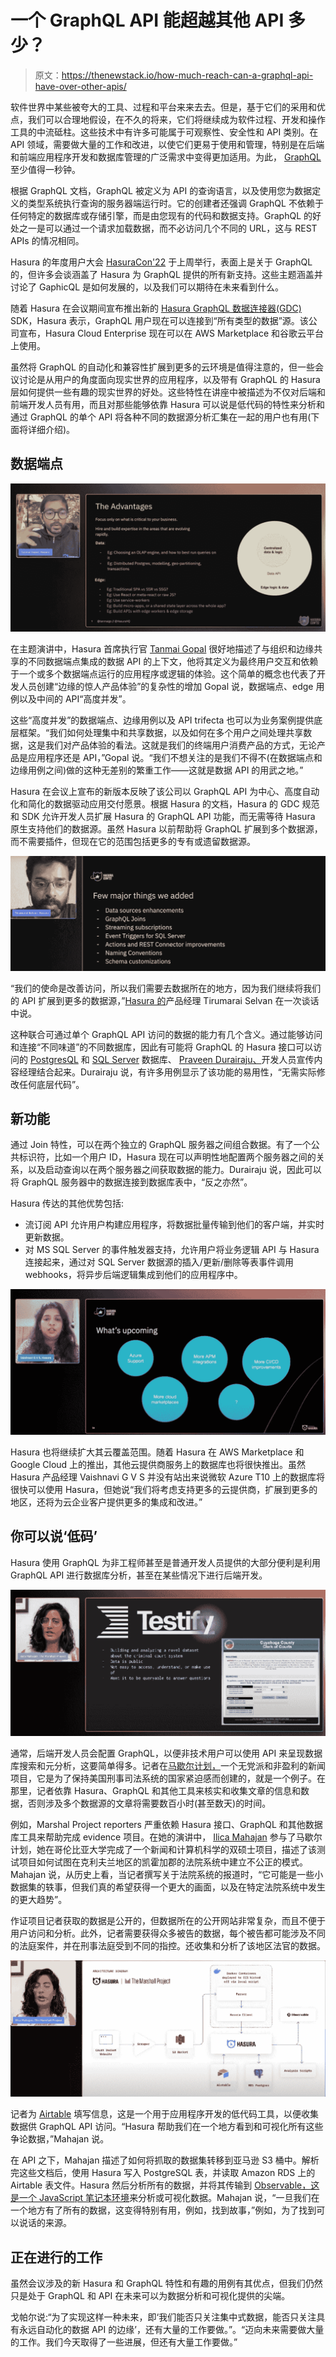# 一个 GraphQL API 能超越其他 API 多少？

> 原文：<https://thenewstack.io/how-much-reach-can-a-graphql-api-have-over-other-apis/>

软件世界中某些被夸大的工具、过程和平台来来去去。但是，基于它们的采用和优点，我们可以合理地假设，在不久的将来，它们将继续成为软件过程、开发和操作工具的中流砥柱。这些技术中有许多可能属于可观察性、安全性和 API 类别。在 API 领域，需要做大量的工作和改进，以使它们更易于使用和管理，特别是在后端和前端应用程序开发和数据库管理的广泛需求中变得更加适用。为此， [GraphQL](https://graphql.org/) 至少值得一秒钟。

根据 GraphQL 文档，GraphQL 被定义为 API 的查询语言，以及使用您为数据定义的类型系统执行查询的服务器端运行时。它的创建者还强调 GraphQL 不依赖于任何特定的数据库或存储引擎，而是由您现有的代码和数据支持。GraphQL 的好处之一是可以通过一个请求加载数据，而不必访问几个不同的 URL，这与 REST APIs 的情况相同。

Hasura 的年度用户大会 [HasuraCon'22](https://app.konf.co/event/GwzCvenK) 于上周举行，表面上是关于 GraphQL 的，但许多会谈涵盖了 Hasura 为 GraphQL 提供的所有新支持。这些主题涵盖并讨论了 GaphicQL 是如何发展的，以及我们可以期待在未来看到什么。

随着 Hasura 在会议期间宣布推出新的 [Hasura GraphQL 数据连接器(GDC)](https://hasura.io/blog/hasura-graphql-data-connectors/) SDK，Hasura 表示，GraphQL 用户现在可以连接到“所有类型的数据”源。该公司宣布，Hasura Cloud Enterprise 现在可以在 AWS Marketplace 和谷歌云平台上使用。

虽然将 GraphQL 的自动化和兼容性扩展到更多的云环境是值得注意的，但一些会议讨论是从用户的角度面向现实世界的应用程序，以及带有 GraphQL 的 Hasura 层如何提供一些有趣的现实世界的好处。这些特性在讲座中被描述为不仅对后端和前端开发人员有用，而且对那些能够依靠 Hasura 可以说是低代码的特性来分析和通过 GraphQL 的单个 API 将各种不同的数据源分析汇集在一起的用户也有用(下面将详细介绍)。

## 数据端点

![](img/558f08fdb1654ffad2354f5fdbdb195e.png)

在主题演讲中，Hasura 首席执行官 [Tanmai Gopal](https://www.linkedin.com/in/tanmaig) 很好地描述了与组织和边缘共享的不同数据端点集成的数据 API 的上下文，他将其定义为最终用户交互和依赖于一个或多个数据端点运行的应用程序或逻辑的体验。这个简单的概念也代表了开发人员创建“边缘的惊人产品体验”的复杂性的增加 Gopal 说，数据端点、edge 用例以及中间的 API“高度并发”。

这些“高度并发”的数据端点、边缘用例以及 API trifecta 也可以为业务案例提供底层框架。“我们如何处理集中和共享数据，以及如何在多个用户之间处理共享数据，这是我们对产品体验的看法。这就是我们的终端用户消费产品的方式，无论产品是应用程序还是 API，”Gopal 说。“我们不想关注的是我们不得不(在数据端点和边缘用例之间)做的这种无差别的繁重工作——这就是数据 API 的用武之地。”

Hasura 在会议上宣布的新版本反映了该公司以 GraphQL API 为中心、高度自动化和简化的数据驱动应用交付愿景。根据 Hasura 的文档，Hasura 的 GDC 规范和 SDK 允许开发人员扩展 Hasura 的 GraphQL API 功能，而无需等待 Hasura 原生支持他们的数据源。虽然 Hasura 以前帮助将 GraphQL 扩展到多个数据源，而不需要插件，但现在它的范围包括更多的专有或遗留数据源。

![](img/08c1172716bdcdb2468391e45f2545f9.png)

“我们的使命是改善访问，所以我们需要去数据所在的地方，因为我们继续将我们的 API 扩展到更多的数据源，”[Hasura 的](https://in.linkedin.com/in/tirumarai-selvan-384a8517)产品经理 Tirumarai Selvan 在一次谈话中说。

这种联合可通过单个 GraphQL API 访问的数据的能力有几个含义。通过能够访问和连接“不同味道”的不同数据库，因此有可能将 GraphQL 的 Hasura 接口可以访问的 [PostgresQL](https://www.postgresql.org/) 和 [SQL Server](https://en.wikipedia.org/wiki/Microsoft_SQL_Server) 数据库、 [Praveen Durairaju、](https://www.linkedin.com/in/praveenonweb/?originalSubdomain=in)开发人员宣传内容经理结合起来。Durairaju 说，有许多用例显示了该功能的易用性，“无需实际修改任何底层代码”。

## 新功能

通过 Join 特性，可以在两个独立的 GraphQL 服务器之间组合数据。有了一个公共标识符，比如一个用户 ID，Hasura 现在可以声明性地配置两个服务器之间的关系，以及启动查询以在两个服务器之间获取数据的能力。Durairaju 说，因此可以将 GraphQL 服务器中的数据连接到数据库表中，“反之亦然”。

Hasura 传达的其他优势包括:

*   流订阅 API 允许用户构建应用程序，将数据批量传输到他们的客户端，并实时更新数据。
*   对 MS SQL Server 的事件触发器支持，允许用户将业务逻辑 API 与 Hasura 连接起来，通过对 SQL Server 数据源的插入/更新/删除等表事件调用 webhooks，将异步后端逻辑集成到他们的应用程序中。

![](img/91f58ad52c8d26d719a2ada8c0a60dd0.png)

Hasura 也将继续扩大其云覆盖范围。随着 Hasura 在 AWS Marketplace 和 Google Cloud 上的推出，其他云提供商服务上的数据库也将很快推出。虽然 Hasura 产品经理 Vaishnavi G V S 并没有站出来说微软 Azure T10 上的数据库将很快可以使用 Hasura，但她说“我们将考虑支持更多的云提供商，扩展到更多的地区，还将为云企业客户提供更多的集成和改进。”

## 你可以说‘低码’

Hasura 使用 GraphQL 为非工程师甚至是普通开发人员提供的大部分便利是利用 GraphQL API 进行数据库分析，甚至在某些情况下进行后端开发。

![](img/42241abe98d1fc3c3548037940fb30b5.png)

通常，后端开发人员会配置 GraphQL，以便非技术用户可以使用 API 来呈现数据库搜索和元分析，这要简单得多。记者在[马歇尔计划，](https://www.themarshallproject.org/)一个无党派和非盈利的新闻项目，它是为了保持美国刑事司法系统的国家紧迫感而创建的，就是一个例子。在那里，记者依靠 Hasura、GraphQL 和其他工具来核实和收集文章的信息和数据，否则涉及多个数据源的文章将需要数百小时(甚至数天)的时间。

例如，Marshal Project reporters 严重依赖 Hasura 接口、GraphQL 和其他数据库工具来帮助完成 evidence 项目。在她的演讲中， [Ilica Mahajan](https://twitter.com/IlicaMahajan) 参与了马歇尔计划，她在哥伦比亚大学完成了一个新闻和计算机科学的双硕士项目，描述了该测试项目如何试图在克利夫兰地区的凯霍加郡的法院系统中建立不公正的模式。Mahajan 说，从历史上看，当记者撰写关于法院系统的报道时，“它可能是一些小数据集的轶事，但我们真的希望获得一个更大的画面，以及在特定法院系统中发生的更大趋势”。

作证项目记者获取的数据是公开的，但数据所在的公开网站非常复杂，而且不便于用户访问和分析。此外，记者需要获得众多被告的数据，每个被告都可能涉及不同的法庭案件，并在刑事法庭受到不同的指控。还收集和分析了该地区法官的数据。

![](img/52eb2fd56945aaf5e38eedbd736f3ce7.png)

记者为 [Airtable](https://www.airtable.com/) 填写信息，这是一个用于应用程序开发的低代码工具，以便收集数据供 GraphQL API 访问。“Hasura 帮助我们在一个地方看到和可视化所有这些争论数据，”Mahajan 说。

在 API 之下，Mahajan 描述了如何将抓取的数据集转移到亚马逊 S3 桶中。解析完这些文档后，使用 Hasura 写入 PostgreSQL 表，并读取 Amazon RDS 上的 Airtable 表文件。Hasura 然后分析所有的数据，并将其传输到 [Observable，这是一个 JavaScript 笔记本环境](https://observablehq.com/)来分析或可视化数据。Mahajan 说，“一旦我们在一个地方有了所有的数据，这变得特别有用，例如，找到故事，”例如，为了找到可以说话的来源。

## 正在进行的工作

虽然会议涉及的新 Hasura 和 GraphQL 特性和有趣的用例有其优点，但我们仍然只是处于 GraphQL 和 API 在未来可以为数据分析和可视化提供的尖端。

戈帕尔说:“为了实现这样一种未来，即‘我们能否只关注集中式数据，能否只关注具有永远自动化的数据 API 的边缘’，还有大量的工作要做。”。“迈向未来需要做大量的工作。我们今天取得了一些进展，但还有大量工作要做。”

<svg xmlns:xlink="http://www.w3.org/1999/xlink" viewBox="0 0 68 31" version="1.1"><title>Group</title> <desc>Created with Sketch.</desc></svg>
